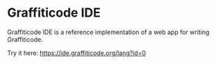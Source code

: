 # Graffiticode IDE

Graffiticode IDE is a reference implementation of a web app for writing Graffiticode.

Try it here: https://ide.graffiticode.org/lang?id=0
